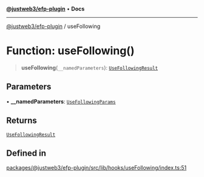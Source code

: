 [**@justweb3/efp-plugin**](../README.md) • **Docs**

***

[@justweb3/efp-plugin](../globals.md) / useFollowing

# Function: useFollowing()

> **useFollowing**(`__namedParameters`): [`UseFollowingResult`](../interfaces/UseFollowingResult.md)

## Parameters

• **\_\_namedParameters**: [`UseFollowingParams`](../interfaces/UseFollowingParams.md)

## Returns

[`UseFollowingResult`](../interfaces/UseFollowingResult.md)

## Defined in

[packages/@justweb3/efp-plugin/src/lib/hooks/useFollowing/index.ts:51](https://github.com/JustaName-id/JustaName-sdk/blob/dc845c10af242e3ca87d95ef392516ac0bfa8b95/packages/@justweb3/efp-plugin/src/lib/hooks/useFollowing/index.ts#L51)
